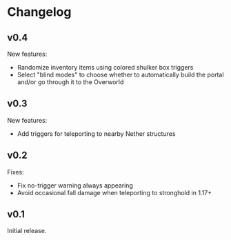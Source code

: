 # Changelog

## v0.4

New features:

- Randomize inventory items using colored shulker box triggers
- Select "blind modes" to choose whether to automatically build the portal and/or go through it to the Overworld

## v0.3

New features:

- Add triggers for teleporting to nearby Nether structures

## v0.2

Fixes:

- Fix no-trigger warning always appearing
- Avoid occasional fall damage when teleporting to stronghold in 1.17+

## v0.1

Initial release.
